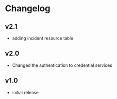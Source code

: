 # Changelog

## v2.1

- adding incident resource table

## v2.0

- Changed the authentication to credential services

## v1.0

- initial release